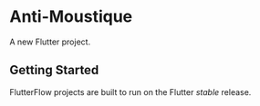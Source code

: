 # Anti-Moustique

A new Flutter project.

## Getting Started

FlutterFlow projects are built to run on the Flutter _stable_ release.
